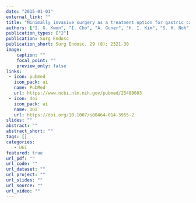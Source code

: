 ```yaml
---
date: "2015-01-01"
external_link: ""
title: "Minimally invasive surgery as a treatment option for gastric cancer in the elderly: comparison with open surgery for patients 80 years and older"
authors: ["I. G. Kwon", "I. Cho", "A. Guner", "H. I. Kim", "S. H. Noh", "W. J. Hyung"]
publication_types: ["2"]
publication: Surg Endosc
publication_short: Surg Endosc. 29 (8); 2321-30
image:
    caption: ""
    focal_point: ""
    preview_only: false
links:
 - icon: pubmed
   icon_pack: ai
   name: PubMed
   url: https://www.ncbi.nlm.nih.gov/pubmed/25480603
 - icon: doi
   icon_pack: ai
   name: DOI
   url: https://doi.org/10.1007/s00464-014-3955-2
slides: ""
abstract: ""
abstract_short: ""
tags: []
categories: 
   - UGI
featured: true
url_pdf: ""
url_code: ""
url_dataset: ""
url_project: ""
url_slides: ""
url_source: ""
url_video: ""
---
```

